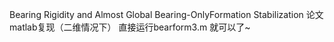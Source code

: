 Bearing Rigidity and Almost Global Bearing-OnlyFormation Stabilization 论文matlab复现（二维情况下）
直接运行bearform3.m 就可以了~
